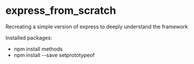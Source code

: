 # express_from_scratch
Recreating a simple version of express to deeply understand the framework


Installed packages:
- npm install methods
- npm install --save setprototypeof